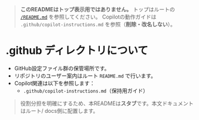 > **このREADMEはトップ表示用ではありません。**
> トップはルートの [`/README.md`](../README.md) を参照してください。
> Copilotの動作ガイドは `.github/copilot-instructions.md` を参照（**削除・改名しない**）。

# .github ディレクトリについて
- GitHub設定ファイル群の保管場所です。
- リポジトリのユーザー案内はルート `README.md` で行います。
- Copilot関連は以下を参照します：
  - `.github/copilot-instructions.md`（保持用ガイド）

> 役割分担を明確にするため、本READMEは**スタブ**です。本文ドキュメントはルート/ docs側に配置します。